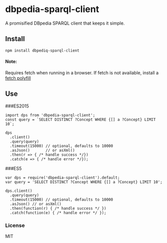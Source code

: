# dbpedia-sparql-client

A promisified DBpedia SPARQL client that keeps it simple.

## Install

`npm install dbpediq-sparql-client`

#### Note: 
Requires fetch when running in a browser. If fetch is not available, install a [fetch polyfill](https://github.com/github/fetch)


## Use
###ES2015

```
import dps from 'dbpedia-sparql-client';
const query = `SELECT DISTINCT ?Concept WHERE {[] a ?Concept} LIMIT 10`;

dps
  .client() 
  .query(query)
  .timeout(15000) // optional, defaults to 10000
  .asJson()       // or asXml()
  .then(r => { /* handle success */})
  .catch(e => { /* handle error */});

```

###ES5
```
var dps = require('dbpedia-sparql-client').default;
var query = 'SELECT DISTINCT ?Concept WHERE {[] a ?Concept} LIMIT 10';

dps.client()
  .query(query)
  .timeout(15000) // optional, defaults to 10000
  .asJson() // or asXml()
  .then(function(r) { /* handle success */ })
  .catch(function(e) { /* handle error */ });

```


### License
MIT
